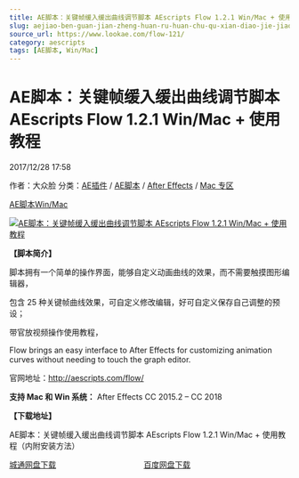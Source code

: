 ```yaml
---
title: AE脚本：关键帧缓入缓出曲线调节脚本 AEscripts Flow 1.2.1 Win/Mac + 使用教程
slug: aejiao-ben-guan-jian-zheng-huan-ru-huan-chu-qu-xian-diao-jie-jiao-ben-aescripts-flow-1-2-1-win-mac-shi-yong-jiao-cheng
source_url: https://www.lookae.com/flow-121/
category: aescripts
tags: [AE脚本, Win/Mac]
---
```

# AE脚本：关键帧缓入缓出曲线调节脚本 AEscripts Flow 1.2.1 Win/Mac + 使用教程

2017/12/28 17:58

作者：大众脸
分类：[AE插件](https://www.lookae.com/after-effects/aechajian/) / [AE脚本](https://www.lookae.com/after-effects/aescripts/) / [After Effects](https://www.lookae.com/after-effects/) / [Mac 专区](https://www.lookae.com/mac-osx/)

[AE脚本](https://www.lookae.com/tag/ae%e8%84%9a%e6%9c%ac/)[Win/Mac](https://www.lookae.com/tag/winmac/)

[![AE脚本：关键帧缓入缓出曲线调节脚本 AEscripts Flow 1.2.1 Win/Mac + 使用教程](https://www.lookae.com/wp-content/uploads/2016/10/Flow.jpg "AE脚本：关键帧缓入缓出曲线调节脚本 AEscripts Flow 1.2.1 Win/Mac + 使用教程-LookAE.com")](https://www.lookae.com/wp-content/uploads/2016/10/Flow.jpg)

**【脚本简介】**

脚本拥有一个简单的操作界面，能够自定义动画曲线的效果，而不需要触摸图形编辑器，

包含 25 种关键帧曲线效果，可自定义修改编辑，好可自定义保存自己调整的预设；

带官放视频操作使用教程，

Flow brings an easy interface to After Effects for customizing animation curves without needing to touch the graph editor.

官网地址：http://aescripts.com/flow/

**支持 Mac 和 Win 系统：** After Effects CC 2015.2 – CC 2018

**【下载地址】**

AE脚本：关键帧缓入缓出曲线调节脚本 AEscripts Flow 1.2.1 Win/Mac + 使用教程（内附安装方法）

[城通网盘下载](https://lookae.ctfile.com/fs/680462-232712763)                                        [百度网盘下载](https://pan.baidu.com/s/1c20Ki7u)
